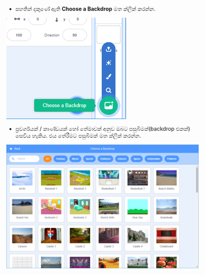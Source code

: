 + පහතින් දකුණේ ඇති **Choose a Backdrop** මත ක්ලික් කරන්න.

![තිර රුව](images/stage-choose.png)

+ ප්‍රවර්ගයක් / කාණ්ඩයක් හෝ තේමාවක් අනුව ඔබට පසුබිමක්(backdrop එකක්) සෙවිය හැකිය. එය තේරීමට පසුබිමක් මත ක්ලික් කරන්න.

![තිර රුව(screenshot)](images/backdrop.png)